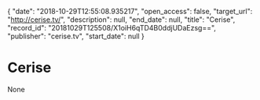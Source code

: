 {
  "date": "2018-10-29T12:55:08.935217", 
  "open_access": false, 
  "target_url": "http://cerise.tv/", 
  "description": null, 
  "end_date": null, 
  "title": "Cerise", 
  "record_id": "20181029T125508/X1oiH6qTD4B0ddjUDaEzsg==", 
  "publisher": "cerise.tv", 
  "start_date": null
}

# Cerise

None